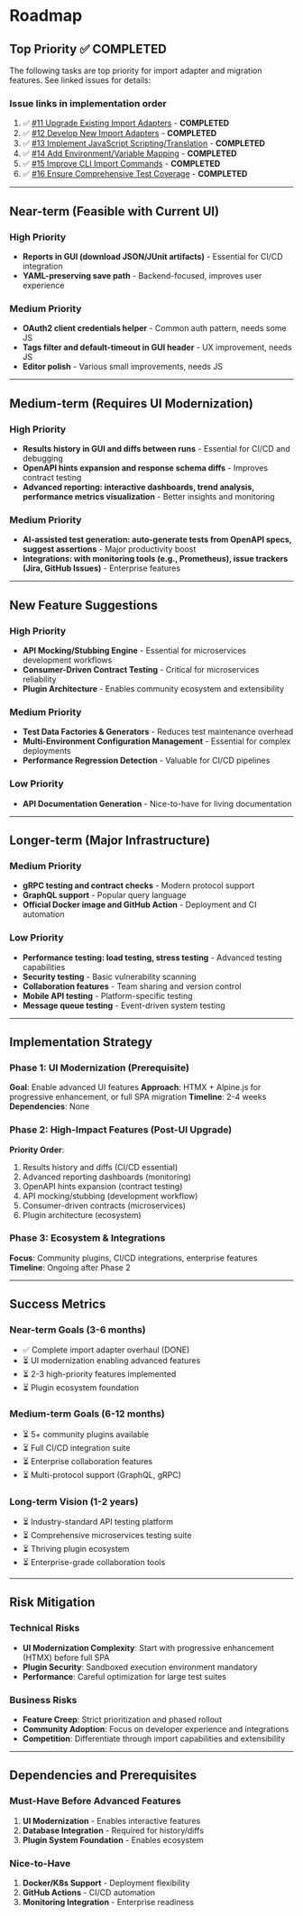 # Roadmap

## Top Priority ✅ COMPLETED

The following tasks are top priority for import adapter and migration features. See linked issues for details:

### Issue links in implementation order

1. ✅ [#11 Upgrade Existing Import Adapters](https://github.com/DrWeltschmerz/HydReq/issues/11) - **COMPLETED**
2. ✅ [#12 Develop New Import Adapters](https://github.com/DrWeltschmerz/HydReq/issues/12) - **COMPLETED**
3. ✅ [#13 Implement JavaScript Scripting/Translation](https://github.com/DrWeltschmerz/HydReq/issues/13) - **COMPLETED**
4. ✅ [#14 Add Environment/Variable Mapping](https://github.com/DrWeltschmerz/HydReq/issues/14) - **COMPLETED**
5. ✅ [#15 Improve CLI Import Commands](https://github.com/DrWeltschmerz/HydReq/issues/15) - **COMPLETED**
6. ✅ [#16 Ensure Comprehensive Test Coverage](https://github.com/DrWeltschmerz/HydReq/issues/16) - **COMPLETED**

---

## Near-term (Feasible with Current UI)

### High Priority
- **Reports in GUI (download JSON/JUnit artifacts)** - Essential for CI/CD integration
- **YAML-preserving save path** - Backend-focused, improves user experience

### Medium Priority  
- **OAuth2 client credentials helper** - Common auth pattern, needs some JS
- **Tags filter and default-timeout in GUI header** - UX improvement, needs JS
- **Editor polish** - Various small improvements, needs JS

---

## Medium-term (Requires UI Modernization)

### High Priority
- **Results history in GUI and diffs between runs** - Essential for CI/CD and debugging
- **OpenAPI hints expansion and response schema diffs** - Improves contract testing
- **Advanced reporting: interactive dashboards, trend analysis, performance metrics visualization** - Better insights and monitoring

### Medium Priority
- **AI-assisted test generation: auto-generate tests from OpenAPI specs, suggest assertions** - Major productivity boost
- **Integrations: with monitoring tools (e.g., Prometheus), issue trackers (Jira, GitHub Issues)** - Enterprise features

---

## New Feature Suggestions

### High Priority
- **API Mocking/Stubbing Engine** - Essential for microservices development workflows
- **Consumer-Driven Contract Testing** - Critical for microservices reliability
- **Plugin Architecture** - Enables community ecosystem and extensibility

### Medium Priority
- **Test Data Factories & Generators** - Reduces test maintenance overhead
- **Multi-Environment Configuration Management** - Essential for complex deployments
- **Performance Regression Detection** - Valuable for CI/CD pipelines

### Low Priority
- **API Documentation Generation** - Nice-to-have for living documentation

---

## Longer-term (Major Infrastructure)

### Medium Priority
- **gRPC testing and contract checks** - Modern protocol support
- **GraphQL support** - Popular query language
- **Official Docker image and GitHub Action** - Deployment and CI automation

### Low Priority
- **Performance testing: load testing, stress testing** - Advanced testing capabilities
- **Security testing** - Basic vulnerability scanning
- **Collaboration features** - Team sharing and version control
- **Mobile API testing** - Platform-specific testing
- **Message queue testing** - Event-driven system testing

---

## Implementation Strategy

### Phase 1: UI Modernization (Prerequisite)
**Goal**: Enable advanced UI features
**Approach**: HTMX + Alpine.js for progressive enhancement, or full SPA migration
**Timeline**: 2-4 weeks
**Dependencies**: None

### Phase 2: High-Impact Features (Post-UI Upgrade)
**Priority Order**:
1. Results history and diffs (CI/CD essential)
2. Advanced reporting dashboards (monitoring)
3. OpenAPI hints expansion (contract testing)
4. API mocking/stubbing (development workflow)
5. Consumer-driven contracts (microservices)
6. Plugin architecture (ecosystem)

### Phase 3: Ecosystem & Integrations
**Focus**: Community plugins, CI/CD integrations, enterprise features
**Timeline**: Ongoing after Phase 2

---

## Success Metrics

### Near-term Goals (3-6 months)
- ✅ Complete import adapter overhaul (DONE)
- ⏳ UI modernization enabling advanced features
- ⏳ 2-3 high-priority features implemented
- ⏳ Plugin ecosystem foundation

### Medium-term Goals (6-12 months)
- ⏳ 5+ community plugins available
- ⏳ Full CI/CD integration suite
- ⏳ Enterprise collaboration features
- ⏳ Multi-protocol support (GraphQL, gRPC)

### Long-term Vision (1-2 years)
- ⏳ Industry-standard API testing platform
- ⏳ Comprehensive microservices testing suite
- ⏳ Thriving plugin ecosystem
- ⏳ Enterprise-grade collaboration tools

---

## Risk Mitigation

### Technical Risks
- **UI Modernization Complexity**: Start with progressive enhancement (HTMX) before full SPA
- **Plugin Security**: Sandboxed execution environment mandatory
- **Performance**: Careful optimization for large test suites

### Business Risks  
- **Feature Creep**: Strict prioritization and phased rollout
- **Community Adoption**: Focus on developer experience and integrations
- **Competition**: Differentiate through import capabilities and extensibility

---

## Dependencies and Prerequisites

### Must-Have Before Advanced Features
1. **UI Modernization** - Enables interactive features
2. **Database Integration** - Required for history/diffs
3. **Plugin System Foundation** - Enables ecosystem

### Nice-to-Have
1. **Docker/K8s Support** - Deployment flexibility
2. **GitHub Actions** - CI/CD automation
3. **Monitoring Integration** - Enterprise readiness
